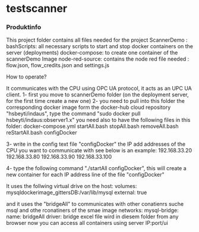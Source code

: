 testscanner
===========

### Produktinfo

This project folder contains all files needed for the project ScannerDemo :
bashScripts: all necessary scripts to start and stop docker containers on the server (deployments)
docker-compose: to create one container of the scannerDemo Image
node-red-source: contains the node red file needed : flow.json, flow_credits.json and settings.js

How to operate?

It communicates with the CPU using OPC UA protocol, it acts as an UPC UA client.
1- first you move to scannerDemo folder (on the deployment server, for the first time create a new one)
2- you need to pull into this folder the corresponding docker image form the docker-hub cloud repository  "hsbeyti/indaus", type the command "sudo docker pull hsbeyti/indaus:observer1.x" 
you need also to have the following files in this folder:
docker-compose.yml
startAll.bash
stopAll.bash
removeAll.bash
reStartAll.bash
configDocker

3- write in the config  text file "configDocker" the IP add addresses of the CPU you want to communicate with see below is an example:
192.168.33.20
192.168.33.80
192.168.33.90
192.168.33.100

4- type the following command "./startAll configDocker", this will create a new container for each IP address line of the file "configDocker"
 
It uses the follwing virtual drive on the host:
volumes:
  mysqldockerimage_gittersDB:/var/lib/mysql
    external: true

and it uses the "bridgeAll" to communicates with other conatienrs suche msql and othe rconatiners of the smae image
networks:
  mysql-bridge:
    name: bridgeAll
    driver: bridge
excel file wird in diesem folder 
from any browser now you can access all containers using server IP:port/ui
